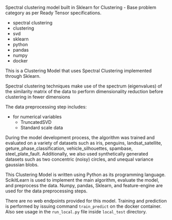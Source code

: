 Spectral clustering model built in Sklearn for Clustering - Base problem category as per Ready Tensor specifications.

- spectral clustering
- clustering
- svd
- sklearn
- python
- pandas
- numpy
- docker

This is a Clustering Model that uses Spectral Clustering implemented through Sklearn.

Spectral clustering techniques make use of the spectrum (eigenvalues) of the similarity matrix of the data to perform dimensionality reduction before clustering in fewer dimensions

The data preprocessing step includes:

- for numerical variables
  - TruncatedSVD
  - Standard scale data

During the model development process, the algorithm was trained and evaluated on a variety of datasets such as iris, penguins, landsat_satellite, geture_phase_classification, vehicle_silhouettes, spambase, steel_plate_fault. Additionally, we also used synthetically generated datasets such as two concentric (noisy) circles, and unequal variance gaussian blobs.

This Clustering Model is written using Python as its programming language. ScikitLearn is used to implement the main algorithm, evaluate the model, and preprocess the data. Numpy, pandas, Sklearn, and feature-engine are used for the data preprocessing steps.

There are no web endpoints provided for this model. Training and prediction is performed by issuing command `train_predict` on the docker container. Also see usage in the `run_local.py` file inside `local_test` directory.
